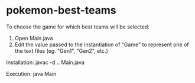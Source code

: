 # pokemon-best-teams

To choose the game for which best teams will be selected: 

1. Open Main.java
2. Edit the value passed to the instantiation of "Game" to represent one of the text files (eg. "Gen1", "Gen2", etc.)

Installation: javac -d .. Main.java

Execution: java Main


